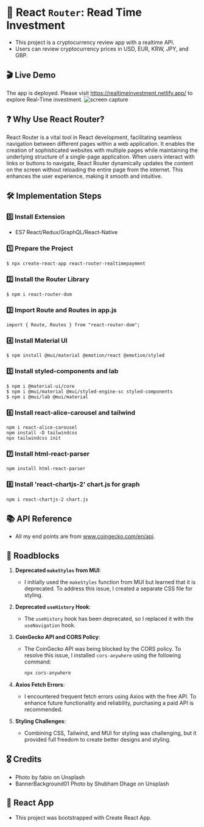 # 🔄 React `Router`: Read Time Investment

- This project is a cryptocurrency review app with a realtime API.
- Users can review cryptocurrency prices in USD, EUR, KRW, JPY, and GBP.

## 🎬 Live Demo

The app is deployed. Please visit https://realtimeinvestment.netlify.app/ to explore Real-Time investment.
<img alt='screen capture' src="/assets/realTime.gif">

## ❓ Why Use React Router?

React Router is a vital tool in React development, facilitating seamless navigation between different pages within a web application. It enables the creation of sophisticated websites with multiple pages while maintaining the underlying structure of a single-page application. When users interact with links or buttons to navigate, React Router dynamically updates the content on the screen without reloading the entire page from the internet. This enhances the user experience, making it smooth and intuitive.

## 🛠️ Implementation Steps

### 0️⃣ Install Extension

- ES7 React/Redux/GraphQL/React-Native

### 1️⃣ Prepare the Project

```bash
$ npx create-react-app react-router-realtimepayment
```

### 2️⃣ Install the Router Library

```
$ npm i react-router-dom
```

### 3️⃣ Import Route and Routes in app.js

```
import { Route, Routes } from "react-router-dom";
```

### 4️⃣ Install Material UI

```
$ npm install @mui/material @emotion/react @emotion/styled
```

### 5️⃣ Install styled-components and lab

```
$ npm i @material-ui/core
$ npm i @mui/material @mui/styled-engine-sc styled-components
$ npm i @mui/lab @mui/material
```

### 6️⃣ Install react-alice-carousel and tailwind

```
npm i react-alice-carousel
npm install -D tailwindcss
npx tailwindcss init

```

### 7️⃣ Install html-react-parser

```
npm install html-react-parser
```

### 8️⃣ Install 'react-chartjs-2' chart.js for graph

```
npm i react-chartjs-2 chart.js
```

## 📚 API Reference

- All my end points are from www.coingecko.com/en/api.

## 🛑 Roadblocks

1. **Deprecated `makeStyles` from MUI**:

   - I initially used the `makeStyles` function from MUI but learned that it is deprecated. To address this issue, I created a separate CSS file for styling.

2. **Deprecated `useHistory` Hook**:

   - The `useHistory` hook has been deprecated, so I replaced it with the `useNavigation` hook.

3. **CoinGecko API and CORS Policy**:

   - The CoinGecko API was being blocked by the CORS policy. To resolve this issue, I installed `cors-anywhere` using the following command:

     ```bash
     npx cors-anywhere
     ```

4. **Axios Fetch Errors**:

   - I encountered frequent fetch errors using Axios with the free API. To enhance future functionality and reliability, purchasing a paid API is recommended.

5. **Styling Challenges**:
   - Combining CSS, Tailwind, and MUI for styling was challenging, but it provided full freedom to create better designs and styling.

## 🎖️ Credits

- Photo by fabio on Unsplash
- BannerBackground01 Photo by Shubham Dhage on Unsplash

## 🚀 React App

- This project was bootstrapped with Create React App.
